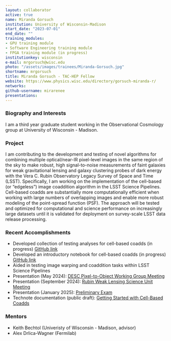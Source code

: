 ```yaml
---
layout: collaborator
active: true
name: Miranda Gorsuch
institution: University of Wisconsin-Madison
start_date: "2023-07-01"
end_date: ""
training_modules:
- GPU training module
- Software Engineering training module
- FPGA training module (in progress)
institutionkey: wisconsin
e-mail: mrgorsuch@wisc.edu
photo: "/assets/images/trainees/Miranda-Gorsuch.jpg"
shortname: mrgorsuch
title: Miranda Gorsuch - TAC-HEP Fellow
website: https://www.physics.wisc.edu/directory/gorsuch-miranda-r/
networks:
github-username: mirarenee
presentations:
---
```


### Biography and Interests

I am a third year graduate student working in the Observational Cosmology group at University of Wisconsin - Madison.

### Project

I am contributing to the development and testing of novel algorithms
for combining multiple optical/near-IR pixel-level images in the
same region of the sky to make robust, high signal-to-noise
measurements of faint galaxies for weak gravitational lensing and
galaxy clustering probes of dark energy with the Vera C. Rubin
Observatory Legacy Survey of Space and Time (LSST). Specifically,
I am working on the implementation of the cell-based (or “edgeless”)
image coaddition algorithm in the LSST Science Pipelines. Cell-based
coadds are substantially more computationally efficient when working
with large numbers of overlapping images and enable more robust
modeling of the point-spread function (PSF). The approach will be
tested and optimized for computational and science performance on
increasingly large datasets until it is validated for deployment
on survey-scale LSST data release processing.

### Recent Accomplishments
- Developed collection of testing analyses for cell-based coadds (in progress) [GitHub link](https://github.com/mirarenee/notebooks/blob/main/cell_coadds/cell_coadd_sandbox.ipynb)
- Developed an introductory notebook for cell-based coadds (in progress) [GitHub link](https://github.com/mirarenee/notebooks/blob/main/cell_coadds/cell_coadd_intros.ipynb)
- Aided in testing image warping and coaddition tasks within LSST Science Pipelines
- Presentation (May 2024): [DESC Pixel-to-Object Working Group Meeting](https://docs.google.com/presentation/d/1QXJ2kSY3UsRqOIzYYdc5mNhMgxr1Yz2g9TwnEO7RhzQ/edit?usp=sharing)
- Presentation (September 2024): [Rubin Weak Lensing Science Unit Meeting](https://docs.google.com/presentation/d/17QidHpdwHkf4kYHuGC6_G_0Xl2FdhehLQwDxkXznfNo/edit?usp=sharing)
- Presentation (January 2025): [Preliminary Exam](https://docs.google.com/presentation/d/1315Ez2M7VTA3iSbErIMgpJ0DnTjK-Vg-CVq9XcRsAD4/edit?usp=sharing)
- Technote documentation (public draft): [Getting Started with Cell-Based Coadds](https://sitcomtn-137.lsst.io/v/u-mirarenee-init/index.html)

### Mentors
- Keith Bechtol (Univeristy of Wisconsin - Madison, advisor)
- Alex Drlica-Wagner (Fermilab)

